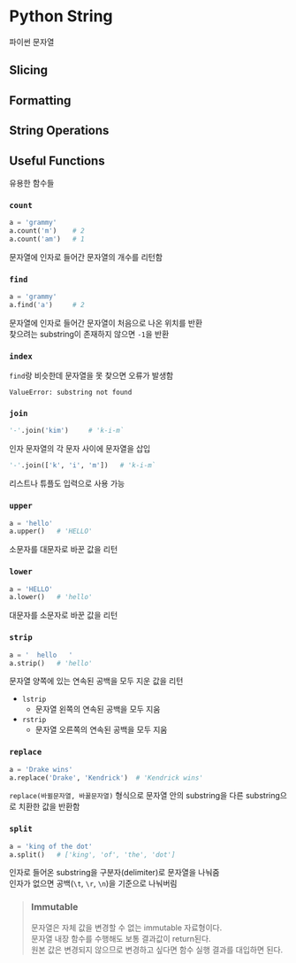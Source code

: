 # Python String
파이썬 문자열

## Slicing

## Formatting

## String Operations

## Useful Functions
유용한 함수들
### `count`
```py
a = 'grammy'
a.count('m')    # 2
a.count('am')   # 1
```
문자열에 인자로 들어간 문자열의 개수를 리턴함

### `find`
```py
a = 'grammy'
a.find('a')     # 2
```
문자열에 인자로 들어간 문자열이 처음으로 나온 위치를 반환  
찾으려는 substring이 존재하지 않으면 `-1`을 반환

### `index`
`find`랑 비슷한데 문자열을 못 찾으면 오류가 발생함
```
ValueError: substring not found
```

### `join`
```py
'-'.join('kim')     # 'k-i-m`
```
인자 문자열의 각 문자 사이에 문자열을 삽입  
```py
'-'.join(['k', 'i', 'm'])   # 'k-i-m`
```
리스트나 튜플도 입력으로 사용 가능

### `upper`
```py
a = 'hello'
a.upper()   # 'HELLO'
```
소문자를 대문자로 바꾼 값을 리턴  

### `lower`
```py
a = 'HELLO'
a.lower()   # 'hello'
```
대문자를 소문자로 바꾼 값을 리턴  

### `strip`
```py
a = '  hello   '
a.strip()   # 'hello'
```
문자열 양쪽에 있는 연속된 공백을 모두 지운 값을 리턴  
* `lstrip`
    * 문자열 왼쪽의 연속된 공백을 모두 지움
* `rstrip`
    * 문자열 오른쪽의 연속된 공백을 모두 지움

### `replace`
```py
a = 'Drake wins'
a.replace('Drake', 'Kendrick')  # 'Kendrick wins'
```
`replace(바뀔문자열, 바꿀문자열)` 형식으로 문자열 안의 substring을 다른 substring으로 치환한 값을 반환함

### `split`
```py
a = 'king of the dot'
a.split()   # ['king', 'of', 'the', 'dot']
```
인자로 들어온 substring을 구분자(delimiter)로 문자열을 나눠줌  
인자가 없으면 공백(`\t`, `\r`, `\n`)을 기준으로 나눠버림

> ### Immutable
> 문자열은 자체 값을 변경할 수 없는 immutable 자료형이다.  
> 문자열 내장 함수를 수행해도 보통 결과값이 return된다.  
> 원본 값은 변경되지 않으므로 변경하고 싶다면 함수 실행 결과를 대입하면 된다.
